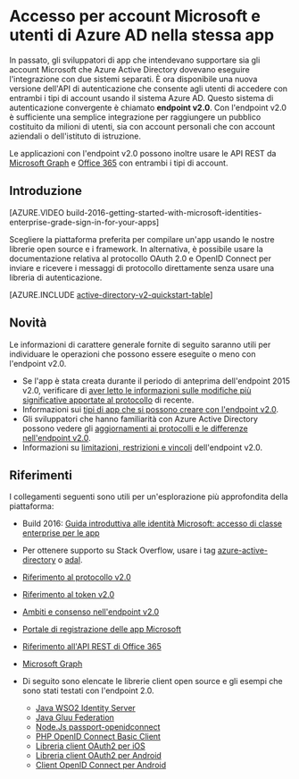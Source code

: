 <properties
	pageTitle="Panoramica del Modello app 2.0 | Microsoft Azure"
	description="Introduzione alla compilazione di app con l'accesso sia per account Microsoft che per Azure Active Directory."
	services="active-directory"
	documentationCenter=""
	authors="dstrockis"
	manager="mbaldwin"
	editor=""/>  

<tags
	ms.service="active-directory"
	ms.workload="identity"
	ms.tgt_pltfrm="na"
	ms.devlang="na"
	ms.topic="article"
	ms.date="09/16/2016"
	ms.author="dastrock"/>  

# Accesso per account Microsoft e utenti di Azure AD nella stessa app

In passato, gli sviluppatori di app che intendevano supportare sia gli account Microsoft che Azure Active Directory dovevano eseguire l'integrazione con due sistemi separati. È ora disponibile una nuova versione dell'API di autenticazione che consente agli utenti di accedere con entrambi i tipi di account usando il sistema Azure AD. Questo sistema di autenticazione convergente è chiamato **endpoint v2.0**. Con l'endpoint v2.0 è sufficiente una semplice integrazione per raggiungere un pubblico costituito da milioni di utenti, sia con account personali che con account aziendali o dell'istituto di istruzione.

Le applicazioni con l'endpoint v2.0 possono inoltre usare le API REST da [Microsoft Graph](https://graph.microsoft.io) e [Office 365](https://msdn.microsoft.com/office/office365/howto/authenticate-Office-365-APIs-using-v2) con entrambi i tipi di account.

<!-- For a quick introduction to the v2.0 endpoint, please view the [Getting Started with Microsoft Identities: Enterprise Grade Sign In For Your Apps](https://azure.microsoft.com/documentation/videos/build-2016-getting-started-with-microsoft-identities-enterprise-grade-sign-in-for-your-apps/) video. -->

## Introduzione
[AZURE.VIDEO build-2016-getting-started-with-microsoft-identities-enterprise-grade-sign-in-for-your-apps]

Scegliere la piattaforma preferita per compilare un'app usando le nostre librerie open source e i framework. In alternativa, è possibile usare la documentazione relativa al protocollo OAuth 2.0 e OpenID Connect per inviare e ricevere i messaggi di protocollo direttamente senza usare una libreria di autenticazione.

<!-- TODO: Finalize this table  -->
[AZURE.INCLUDE [active-directory-v2-quickstart-table](../../includes/active-directory-v2-quickstart-table.md)]

## Novità
Le informazioni di carattere generale fornite di seguito saranno utili per individuare le operazioni che possono essere eseguite o meno con l'endpoint v2.0.

- Se l'app è stata creata durante il periodo di anteprima dell'endpoint 2015 v2.0, verificare di [aver letto le informazioni sulle modifiche più significative apportate al protocollo](active-directory-v2-preview-oidc-changes.md) di recente.
- Informazioni sui [tipi di app che si possono creare con l'endpoint v2.0](active-directory-v2-flows.md).
- Gli sviluppatori che hanno familiarità con Azure Active Directory possono vedere gli [aggiornamenti ai protocolli e le differenze nell'endpoint v2.0](active-directory-v2-compare.md).
- Informazioni su [limitazioni, restrizioni e vincoli](active-directory-v2-limitations.md) dell'endpoint v2.0.

## Riferimenti
I collegamenti seguenti sono utili per un'esplorazione più approfondita della piattaforma:

- Build 2016: [Guida introduttiva alle identità Microsoft: accesso di classe enterprise per le app](https://azure.microsoft.com/documentation/videos/build-2016-getting-started-with-microsoft-identities-enterprise-grade-sign-in-for-your-apps/)
- Per ottenere supporto su Stack Overflow, usare i tag [azure-active-directory](http://stackoverflow.com/questions/tagged/azure-active-directory) o [adal](http://stackoverflow.com/questions/tagged/adal).
- [Riferimento al protocollo v2.0](active-directory-v2-protocols.md)
- [Riferimento al token v2.0](active-directory-v2-tokens.md)
- [Ambiti e consenso nell'endpoint v2.0](active-directory-v2-scopes.md)
- [Portale di registrazione delle app Microsoft](https://apps.dev.microsoft.com)
- [Riferimento all'API REST di Office 365](https://msdn.microsoft.com/office/office365/howto/authenticate-Office-365-APIs-using-v2)
- [Microsoft Graph](https://graph.microsoft.io)
- Di seguito sono elencate le librerie client open source e gli esempi che sono stati testati con l'endpoint 2.0.

  - [Java WSO2 Identity Server](https://docs.wso2.com/display/IS500/Introducing+the+Identity+Server)
  - [Java Gluu Federation](https://github.com/GluuFederation/oxAuth)
  - [Node.Js passport-openidconnect](https://www.npmjs.com/package/passport-openidconnect)
  - [PHP OpenID Connect Basic Client](https://github.com/jumbojett/OpenID-Connect-PHP)
  - [Libreria client OAuth2 per iOS](https://github.com/nxtbgthng/OAuth2Client)
  - [Libreria client OAuth2 per Android](https://github.com/wuman/android-oauth-client)
  - [Client OpenID Connect per Android](https://github.com/kalemontes/OIDCAndroidLib)

<!---HONumber=AcomDC_0921_2016-->